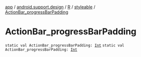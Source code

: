 [app](../../../index.md) / [android.support.design](../../index.md) / [R](../index.md) / [styleable](index.md) / [ActionBar_progressBarPadding](.)

# ActionBar_progressBarPadding

`static val ActionBar_progressBarPadding: `[`Int`](https://kotlinlang.org/api/latest/jvm/stdlib/kotlin/-int/index.html)
`static val ActionBar_progressBarPadding: `[`Int`](https://kotlinlang.org/api/latest/jvm/stdlib/kotlin/-int/index.html)